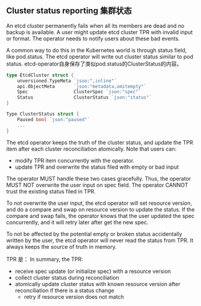 ## Cluster status reporting 集群状态
An etcd cluster permanently fails when all its members are dead and no backup is available. A user might update etcd cluster TPR with invalid input or format. The operator needs to notify users about these bad events.

A common way to do this in the Kubernetes world is through status field, like pod.status. The etcd operator will write out cluster status similar to pod status.
etcd-operator自身保存了类似pod.status的ClusterStatus的内容。
```go
type EtcdCluster struct {
    unversioned.TypeMeta `json:",inline"`
    api.ObjectMeta       `json:"metadata,omitempty"`
    Spec                 ClusterSpec `json:"spec"`
    Status               ClusterStatus `json:"status"`
}

Type ClusterStatus struct {
    Paused bool `json:"paused"`
    ...
}
```

The etcd operator keeps the truth of the cluster status, and update the TPR item after each cluster reconciliation atomically. Note that users can:

 - modify TPR item concurrently with the operator.
 - update TPR and overwrite the status filed with empty or bad input

 The operator MUST handle these two cases gracefully. Thus, the operator MUST NOT overwrite the user input on spec field. The operator CANNOT trust the existing status filed in TPR.

To not overwrite the user input, the etcd operator will set resource version, and do a compare and swap on resource version to update the status. If the compare and swap fails, the operator knows that the user updated the spec concurrently, and it will retry later after get the new spec.

To not be affected by the potential empty or broken status accidentally written by the user, the etcd operator will never read the status from TPR. It always keeps the source of truth in memory.

TPR 是：
In summary, the TPR:

- receive spec update (or initialize spec) with a resource version
- collect cluster status during reconciliation
- atomically update cluster status with known resource version after reconciliation if there is a status change
  - retry if resource version does not match
